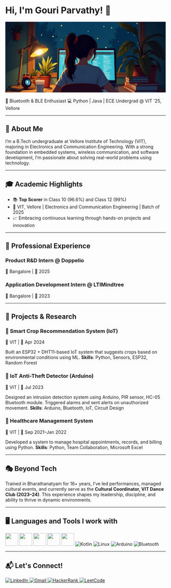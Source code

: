 # Hi, I'm Gouri Parvathy! 👋

<p align="center">
  <img src="banner github.png" alt="Banner Image"  />
</p>

📡 Bluetooth & BLE Enthusiast
💻 Python | Java | ECE Undergrad @ VIT '25, Vellore

---

## 🌟 About Me

I’m a B.Tech undergraduate at Vellore Institute of Technology (VIT), majoring in Electronics and Communication Engineering. With a strong foundation in embedded systems, wireless communication, and software development, I’m passionate about solving real-world problems using technology.

---

## 🎓 Academic Highlights

* 📚 **Top Scorer** in Class 10 (96.6%) and Class 12 (99%)
* 🏫 VIT, Vellore | Electronics and Communication Engineering | Batch of 2025
* 📈 Embracing continuous learning through hands-on projects and innovation

---

## 💼 Professional Experience

### Product R\&D Intern @ Doppelio

📍 Bangalore | 📅 2025

### Application Development Intern @ LTIMindtree

📍 Bangalore | 📅 2023

---

## 📂 Projects & Research

### 🔹 Smart Crop Recommendation System (IoT)

📍 VIT | 📅 Apr 2024

Built an ESP32 + DHT11-based IoT system that suggests crops based on environmental conditions using ML.
**Skills**: Python, Sensors, ESP32, Random Forest

### 🔹 IoT Anti-Theft Detector (Arduino)

📍 VIT | 📅 Jul 2023

Designed an intrusion detection system using Arduino, PIR sensor, HC-05 Bluetooth module. Triggered alarms and sent alerts on unauthorized movement.
**Skills**: Arduino, Bluetooth, IoT, Circuit Design

### 🔹 Healthcare Management System

📍 VIT | 📅 Sep 2021–Jan 2022

Developed a system to manage hospital appointments, records, and billing using Python.
**Skills**: Python, Team Collaboration, Microsoft Excel

---

## 🎭 Beyond Tech

Trained in Bharathanatyam for 16+ years, I’ve led performances, managed cultural events, and currently serve as the **Cultural Coordinator, VIT Dance Club (2023–24)**.
This experience shapes my leadership, discipline, and ability to thrive in dynamic environments.

---

## 🖥️ Languages and Tools I work with

<p align="left">
  <img src="https://cdn.jsdelivr.net/gh/devicons/devicon/icons/python/python-original.svg" width="40" height="40"/>
  <img src="https://cdn.jsdelivr.net/gh/devicons/devicon/icons/java/java-original.svg" width="40" height="40"/>
  <img src="https://cdn.jsdelivr.net/gh/devicons/devicon/icons/cplusplus/cplusplus-original.svg" width="40" height="40"/>
  <img src="https://cdn.jsdelivr.net/gh/devicons/devicon/icons/c/c-original.svg" width="40" height="40"/>
  <img src="https://cdn.jsdelivr.net/gh/devicons/devicon/icons/matlab/matlab-original.svg" width="40" height="40"/>
  <img src="https://cdn.jsdelivr.net/gh/devicons/devicon/icons/kotlin/kotlin-original.svg" width="40" height="40" alt="Kotlin"/>
  <img src="https://cdn.jsdelivr.net/gh/devicons/devicon/icons/linux/linux-original.svg" width="40" height="40" alt="Linux"/>
  <img src="https://cdn.jsdelivr.net/gh/devicons/devicon/icons/arduino/arduino-original.svg" width="40" height="40" alt="Arduino"/>
  <img src="https://img.icons8.com/color/48/bluetooth.png" width="40" height="40" alt="Bluetooth"/>
</p>


---

## 📬 Let's Connect!

<p align="left">
  <a href="https://www.linkedin.com/in/gouri-parvathy-p-r-ece-student/" target="_blank">
    <img src="https://cdn.jsdelivr.net/gh/devicons/devicon/icons/linkedin/linkedin-original.svg" width="40" height="40" alt="LinkedIn" />
  </a>
  <a href="mailto:prgouriparvathy@gmail.com">
    <img src="https://img.icons8.com/color/48/gmail-new.png" width="40" height="40" alt="Gmail"/>
  </a>
  <a href="https://www.hackerrank.com/profile/prgouriparvathy" target="_blank">
    <img src="https://img.icons8.com/external-tal-revivo-color-tal-revivo/48/external-hackerrank-is-a-technology-company-that-focuses-on-competitive-programming-logo-color-tal-revivo.png" width="40" height="40" alt="HackerRank" />
  </a>
  <a href="https://leetcode.com/u/gouriparvathy123/" target="_blank">
    <img src="https://upload.wikimedia.org/wikipedia/commons/1/19/LeetCode_logo_black.png" width="40" height="40" alt="LeetCode"/>
  </a>
</p>
